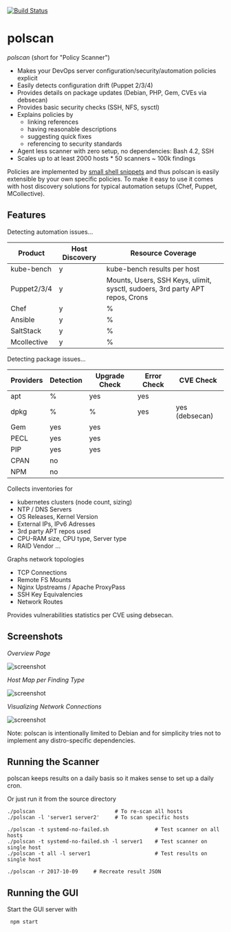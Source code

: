 [![Build Status](https://travis-ci.org/lwindolf/polscan.svg?branch=master)](https://travis-ci.org/lwindolf/polscan)

# polscan

*polscan* (short for "Policy Scanner") 
* Makes your DevOps server configuration/security/automation policies explicit
* Easily detects configuration drift (Puppet 2/3/4)
* Provides details on package updates (Debian, PHP, Gem, CVEs via debsecan)
* Provides basic security checks (SSH, NFS, sysctl)
* Explains policies by
  * linking references
  * having reasonable descriptions
  * suggesting quick fixes
  * referencing to security standards
* Agent less scanner with zero setup, no dependencies: Bash 4.2, SSH
* Scales up to at least 2000 hosts * 50 scanners ~ 100k findings

Policies are implemented by [small shell snippets](http://lzone.de/polscan/) and thus polscan is easily extensible by your own specific policies. To make it easy to use it comes with host discovery solutions for typical automation setups (Chef, Puppet, MCollective).

Features
--------------

Detecting automation issues...

Product     | Host Discovery | Resource Coverage
----------- | -------------- | -----------------
kube-bench  | y              | kube-bench results per host
Puppet2/3/4 | y              | Mounts, Users, SSH Keys, ulimit, sysctl, sudoers, 3rd party APT repos, Crons 
Chef        | y              | %
Ansible     | y              | %
SaltStack   | y              | %
Mcollective | y              | %

Detecting package issues...

Providers | Detection | Upgrade Check | Error Check | CVE Check
--------- | --------- | ------------- | ----------- | ---------
apt       | %         | yes           | yes
dpkg      | %         | %             | yes         | yes (debsecan)
Gem       | yes       | yes           | 
PECL      | yes       | yes           | 
PIP       | yes       | yes           | 
CPAN      | no        | 
NPM       | no        | 

Collects inventories for

* kubernetes clusters (node count, sizing)
* NTP / DNS Servers
* OS Releases,  Kernel Version
* External IPs, IPv6 Adresses
* 3rd party APT repos used
* CPU-RAM size, CPU type, Server type
* RAID Vendor
...

Graphs network topologies

* TCP Connections
* Remote FS Mounts
* Nginx Upstreams / Apache ProxyPass
* SSH Key Equivalencies
* Network Routes

Provides vulnerabilities statistics per CVE using debsecan.

Screenshots
-----------

*Overview Page*

![screenshot](http://lzone.de/images/polscan-overview.png)

*Host Map per Finding Type*

![screenshot](http://lzone.de/images/polscan-hostmap-group-by-domain.png)

*Visualizing Network Connections*

![screenshot](http://lzone.de/images/polscan-netviews.png)

Note: polscan is intentionally limited to Debian and for simplicity tries not to implement any distro-specific dependencies.

Running the Scanner
-------------------

polscan keeps results on a daily basis so it makes sense to set up a daily cron.

Or just run it from the source directory

    ./polscan                          # To re-scan all hosts
    ./polscan -l 'server1 server2'     # To scan specific hosts

    ./polscan -t systemd-no-failed.sh               # Test scanner on all hosts
    ./polscan -t systemd-no-failed.sh -l server1    # Test scanner on single host
    ./polscan -t all -l server1                     # Test results on single host

    ./polscan -r 2017-10-09		# Recreate result JSON


Running the GUI
---------------

Start the GUI server with

     npm start

